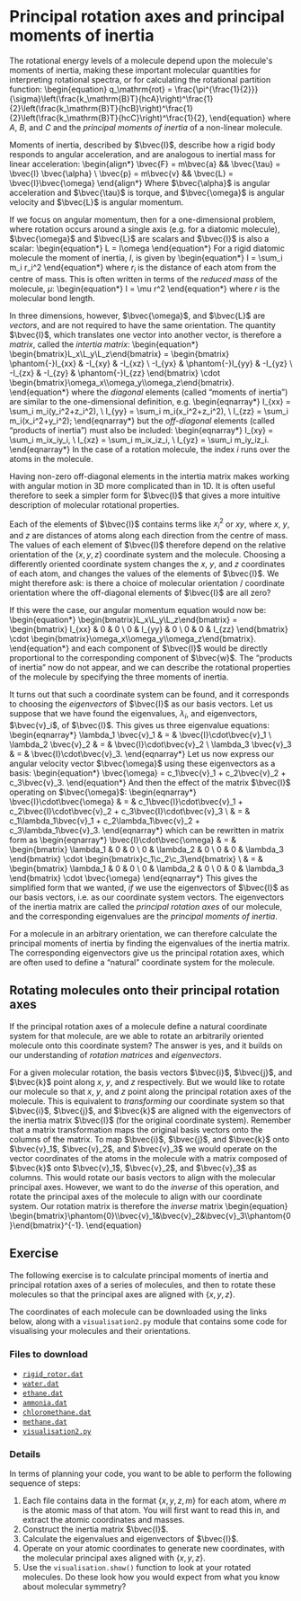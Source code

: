 # Principal rotation axes and principal moments of inertia

The rotational energy levels of a molecule depend upon the molecule's moments of inertia, making these important molecular quantities for interpreting rotational spectra, or for calculating the rotational partition function:
\begin{equation}
q_\mathrm{rot} = \frac{\pi^{\frac{1}{2}}}{\sigma}\left(\frac{k_\mathrm{B}T}{hcA}\right)^\frac{1}{2}\left(\frac{k_\mathrm{B}T}{hcB}\right)^\frac{1}{2}\left(\frac{k_\mathrm{B}T}{hcC}\right)^\frac{1}{2},
\end{equation}
where $A$, $B$, and $C$ and the <em>principal moments of inertia</em> of a non-linear molecule.

Moments of inertia, described by $\bvec{I}$, describe how a rigid body responds to angular acceleration, and are analogous to inertial mass for linear acceleration:
\begin{align*}
\bvec{F} = m\bvec{a} && \bvec{\tau} = \bvec{I} \bvec{\alpha} \\
\bvec{p} = m\bvec{v} && \bvec{L}    = \bvec{I}\bvec{\omega}
\end{align*}
Where $\bvec{\alpha}$ is angular acceleration and $\bvec{\tau}$ is torque, and $\bvec{\omega}$ is angular velocity and $\bvec{L}$ is angular momentum.

If we focus on angular momentum, then for a one-dimensional problem, where rotation occurs around a single axis (e.g. for a diatomic molecule), $\bvec{\omega}$ and $\bvec{L}$ are scalars and $\bvec{I}$ is also a scalar:
\begin{equation*}
L = I\omega
\end{equation*}
For a rigid diatomic molecule the moment of inertia, $I$, is given by
\begin{equation*}
I = \sum_i m_i r_i^2
\end{equation*}
where $r_i$ is the distance of each atom from the centre of mass. This is often written in terms of the <em>reduced mass</em> of the molecule, $\mu$:
\begin{equation*}
I = \mu r^2
\end{equation*}
where $r$ is the molecular bond length.

In three dimensions, however, $\bvec{\omega}$, and $\bvec{L}$ are <em>vectors</em>, and are not required to have the same orientation. The quantity $\bvec{I}$, which translates one vector into another vector, is therefore a <em>matrix</em>, called the <em>intertia matrix</em>:
\begin{equation*}
\begin{bmatrix}L_x\\L_y\\L_z\end{bmatrix} = 
\begin{bmatrix} 
\phantom{-}I_{xx} & -I_{xy} & -I_{xz} \\
-I_{yx} & \phantom{-}I_{yy} & -I_{yz} \\
-I_{zx} & -I_{zy} & \phantom{-}I_{zz} 
\end{bmatrix}
\cdot
\begin{bmatrix}\omega_x\\\omega_y\\\omega_z\end{bmatrix}.
\end{equation*}
where the <em>diagonal</em> elements (called &ldquo;moments of inertia&rdquo;) are similar to the one-dimensional definition, e.g.
\begin{eqnarray*}
I_{xx} = \sum_i m_i(y_i^2+z_i^2), \\
I_{yy} = \sum_i m_i(x_i^2+z_i^2), \\
I_{zz} = \sum_i m_i(x_i^2+y_i^2);
\end{eqnarray*}
but the <em>off-diagonal</em> elements (called &ldquo;products of inertia&rdquo;) must also be included:
\begin{eqnarray*}
I_{xy} = \sum_i m_ix_iy_i, \\
I_{xz} = \sum_i m_ix_iz_i, \\
I_{yz} = \sum_i m_iy_iz_i.
\end{eqnarray*}
In the case of a rotation molecule, the index $i$ runs over the atoms in the molecule.

Having non-zero off-diagonal elements in the intertia matrix makes working with angular motion in 3D more complicated than in 1D. It is often useful therefore to seek a simpler form for $\bvec{I}$ that gives a more intuitive description of molecular rotational properties.

Each of the elements of $\bvec{I}$ contains terms like
$x_i^2$
or $xy$, where $x$, $y$, and $z$ are distances of atoms along each direction from the centre of mass. The values of each element of $\bvec{I}$ therefore depend on the relative orientation of the $\left\{x,y,z\right\}$ coordinate system and the molecule. Choosing a differently oriented coordinate system changes the $x$, $y$, and $z$ coordinates of each atom, and changes the values of the elements of $\bvec{I}$. We might therefore ask: is there a choice of molecular orientation / coordinate orientation where the off-diagonal elements of $\bvec{I}$ are all zero?

If this were the case, our angular momentum equation would now be:
\begin{equation*}
\begin{bmatrix}L_x\\L_y\\L_z\end{bmatrix} = 
\begin{bmatrix} 
I_{xx} & 0 & 0 \\
0 & I_{yy} & 0 \\
0 & 0 & I_{zz} 
\end{bmatrix}
\cdot
\begin{bmatrix}\omega_x\\\omega_y\\\omega_z\end{bmatrix}.
\end{equation*}
and each component of $\bvec{l}$ would be directly proportional to the corresponding component of $\bvec{w}$. The &ldquo;products of inertia&rdquo; now do not appear, and we can describe the rotational properties of the molecule by specifying the three moments of inertia.

It turns out that such a coordinate system can be found, and it corresponds to choosing the <em>eigenvectors</em> of $\bvec{I}$ as our basis vectors. Let us suppose that we have found the eigenvalues, $\lambda_i$, and eigenvectors, $\bvec{v}_i$, of $\bvec{I}$. This gives us three eigenvalue equations:
\begin{eqnarray*}
\lambda_1 \bvec{v}_1 & = & \bvec{I}\cdot\bvec{v}_1 \\
\lambda_2 \bvec{v}_2 & = & \bvec{I}\cdot\bvec{v}_2 \\
\lambda_3 \bvec{v}_3 & = & \bvec{I}\cdot\bvec{v}_3.
\end{eqnarray*}
Let us now express our angular velocity vector $\bvec{\omega}$ using these eigenvectors as a basis:
\begin{equation*}
\bvec{\omega} = c_1\bvec{v}_1 + c_2\bvec{v}_2 + c_3\bvec{v}_3.
\end{equation*}
And then the effect of the matrix $\bvec{I}$ operating on $\bvec{\omega}$:
\begin{eqnarray*}
\bvec{I}\cdot\bvec{\omega} & = & c_1\bvec{I}\cdot\bvec{v}_1 + c_2\bvec{I}\cdot\bvec{v}_2 + c_3\bvec{I}\cdot\bvec{v}_3 \\
& = & c_1\lambda_1\bvec{v}_1 + c_2\lambda_1\bvec{v}_2 + c_3\lambda_1\bvec{v}_3.
\end{eqnarray*}
which can be rewritten in matrix form as
\begin{eqnarray*}
\bvec{I}\cdot\bvec{\omega} & = & 
\begin{bmatrix} 
\lambda_1 & 0 & 0 \\
0 & \lambda_2 & 0 \\
0 & 0 & \lambda_3
\end{bmatrix}
\cdot
\begin{bmatrix}c_1\\c_2\\c_3\end{bmatrix} \\
& = & \begin{bmatrix} 
\lambda_1 & 0 & 0 \\
0 & \lambda_2 & 0 \\
0 & 0 & \lambda_3
\end{bmatrix}
\cdot
\bvec{\omega}
\end{eqnarray*}
This gives the simplified form that we wanted, <em>if</em> we use the eigenvectors of $\bvec{I}$ as our basis vectors, i.e. as our coordinate system vectors. The eigenvectors of the inertia matrix are called the <em>principal rotation axes</em> of our molecule, and the corresponding eigenvalues are the <em>principal moments of inertia</em>.

For a molecule in an arbitrary orientation, we can therefore calculate the principal moments of inertia by finding the eigenvalues of the inertia matrix. The corresponding eigenvectors give us the principal rotation axes, which are often used to define a &ldquo;natural&rdquo; coordinate system for the molecule.

## Rotating molecules onto their principal rotation axes
If the principal rotation axes of a molecule define a natural coordinate system for that molecule, are we able to rotate an arbitrarily oriented molecule onto this coordinate system? The answer is yes, and it builds on our understanding of <em>rotation matrices</em> and <em>eigenvectors</em>.

For a given molecular rotation, the basis vectors $\bvec{i}$, $\bvec{j}$, and $\bvec{k}$ point along $x$, $y$, and $z$ respectively. But we would like to rotate our molecule so that $x$, $y$, and $z$ point along the principal rotation axes of the molecule. This is equivalent to <em>transforming</em> our coordinate system so that $\bvec{i}$, $\bvec{j}$, and $\bvec{k}$ are aligned with the eigenvectors of the inertia matrix $\bvec{I}$ (for the original coordinate system). Remember that a matrix transformation maps the original basis vectors onto the columns of the matrix. To map $\bvec{i}$, $\bvec{j}$, and $\bvec{k}$ onto $\bvec{v}_1$, $\bvec{v}_2$, and $\bvec{v}_3$ we would operate on the vector coordinates of the atoms in the molecule with a matrix composed of $\bvec{k}$ onto $\bvec{v}_1$, $\bvec{v}_2$, and $\bvec{v}_3$ as columns. This would rotate our basis vectors to align with the molecular principal axes. However, we want to do the <em>inverse</em> of this operation, and rotate the principal axes of the molecule to align with our coordinate system. Our rotation matrix is therefore the <em>inverse</em> matrix
\begin{equation}
\begin{bmatrix}\phantom{0}\\\bvec{v}_1&\bvec{v}_2&\bvec{v}_3\\\phantom{0}\end{bmatrix}^{-1}.
\end{equation}


## Exercise

The following exercise is to calculate principal moments of inertia and principal rotation axes of a series of molecules, and then to rotate these molecules so that the principal axes are aligned with $\left\{x, y, z\right\}$.

The coordinates of each molecule can be downloaded using the links below, along with a ``visualisation2.py`` module that contains some code for visualising your molecules and their orientations.

### Files to download

- <a href="../data/rigid_rotor.dat" download>`rigid_rotor.dat`</a>
- <a href="../data/water.dat" download>`water.dat`</a>
- <a href="../data/ethane.dat" download>`ethane.dat`</a>
- <a href="../data/ammonia.dat" download>`ammonia.dat`</a>
- <a href="../data/chloromethane.dat" download>`chloromethane.dat`</a>
- <a href="../data/methane.dat" download>`methane.dat`</a>
- <a href="../data/visualisation2.py" download>`visualisation2.py`</a>

### Details

In terms of planning your code, you want to be able to perform the following sequence of steps:
1. Each file contains data in the format $\left\{x, y, z, m\right\}$ for each atom, where $m$ is the atomic mass of that atom. You will first want to read this in, and extract the atomic coordinates and masses.
2. Construct the inertia matrix $\bvec{I}$.
3. Calculate the eigenvalues and eigenvectors of $\bvec{I}$.
4. Operate on your atomic coordinates to generate new coordinates, with the molecular principal axes aligned with $\left\{x, y, z\right\}$.
5. Use the ``visualisation.show()`` function to look at your rotated molecules. Do these look how you would expect from what you know about molecular symmetry?
